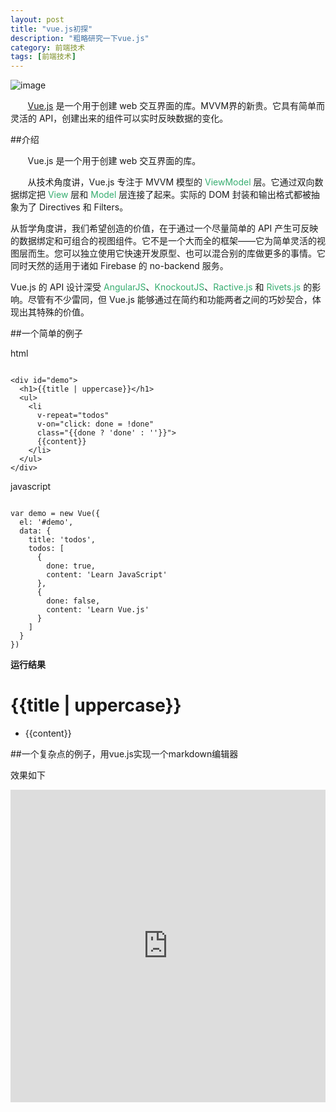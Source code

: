 ```yaml
---
layout: post
title: "vue.js初探"
description: "粗略研究一下vue.js"
category: 前端技术
tags: [前端技术]
---
```

<script src="http://sandbox.runjs.cn/uploads/rs/156/dz83mhq5/vue.min.js"></script>
<script async type="text/javascript" src="//cdn.carbonads.com/carbon.js?zoneid=1673&serve=C6AILKT&placement=vuejs" id="_carbonads_js"></script>

![image](http://cn.vuejs.org/images/logo.png)

&#160; &#160; &#160; &#160;[Vue.js](http://vuejs.org/) 是一个用于创建 web 交互界面的库。MVVM界的新贵。它具有简单而灵活的 API，创建出来的组件可以实时反映数据的变化。

<!-- more -->

##介绍

&#160; &#160; &#160; &#160;Vue.js 是一个用于创建 web 交互界面的库。

&#160; &#160; &#160; &#160;从技术角度讲，Vue.js 专注于 MVVM 模型的 <font color="#37ad70">ViewModel</font> 层。它通过双向数据绑定把 <font color="#37ad70">View</font>  层和 <font color="#37ad70">Model</font> 层连接了起来。实际的 DOM 封装和输出格式都被抽象为了 Directives 和 Filters。

从哲学角度讲，我们希望创造的价值，在于通过一个尽量简单的 API 产生可反映的数据绑定和可组合的视图组件。它不是一个大而全的框架——它为简单灵活的视图层而生。您可以独立使用它快速开发原型、也可以混合别的库做更多的事情。它同时天然的适用于诸如 Firebase 的 no-backend 服务。

Vue.js 的 API 设计深受 <font color="#37ad70">AngularJS</font>、<font color="#37ad70">KnockoutJS</font>、<font color="#37ad70">Ractive.js</font> 和 <font color="#37ad70">Rivets.js</font> 的影响。尽管有不少雷同，但 Vue.js 能够通过在简约和功能两者之间的巧妙契合，体现出其特殊的价值。


##一个简单的例子

html
<pre><code>
&ltdiv id="demo">
  &lth1>{{title | uppercase}}&lt/h1>
  &ltul>
    &ltli
      v-repeat="todos"
      v-on="click: done = !done"
      class="{{done ? 'done' : ''}}">
      {{content}}
    &lt/li>
  &lt/ul>
&lt/div>
</code></pre>

javascript
<pre><code>
var demo = new Vue({
  el: '#demo',
  data: {
    title: 'todos',
    todos: [
      {
        done: true,
        content: 'Learn JavaScript'
      },
      {
        done: false,
        content: 'Learn Vue.js'
      }
    ]
  }
})
</code></pre>




<p><strong>运行结果</strong></p>
<p><div id="demo"><h1>&#123;&#123;title | uppercase&#125;&#125;</h1><ul><li v-repeat="todos" v-on="click: done = !done" class="&#123;&#123;done ? 'done' : ''&#125;&#125;">&#123;&#123;content&#125;&#125;</li></ul></div></p>
<script>
var demo = new Vue({
  el: '#demo',
  data: {
    title: 'todos',
    todos: [
      {
        done: true,
        content: 'Learn JavaScript'
      },
      {
        done: false,
        content: 'Learn Vue.js'
      }
    ]
  }
})
</script>

##一个复杂点的例子，用vue.js实现一个markdown编辑器

<script type="text/javascript" src="http://runjs.cn/gist/9uynlslf"></script>

效果如下
<iframe width="100%" height="500" src="http://sandbox.runjs.cn/show/9uynlslf" allowfullscreen="allowfullscreen" frameborder="0"></iframe>